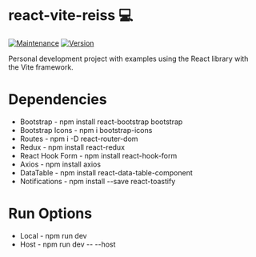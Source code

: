 # react-vite-reiss 💻

[![Maintenance](https://img.shields.io/badge/Maintained%3F-yes-green.svg)](https://GitHub.com/Naereen/StrapDown.js/graphs/commit-activity) [![Version](https://badge.fury.io/gh/tterb%2FHyde.svg)](https://badge.fury.io/gh/tterb%2FHyde)

Personal development project with examples using the React library with the Vite framework.

# Dependencies
+ Bootstrap       - npm install react-bootstrap bootstrap
+ Bootstrap Icons - npm i bootstrap-icons
+ Routes          - npm i -D react-router-dom
+ Redux           - npm install react-redux
+ React Hook Form -  npm install react-hook-form
+ Axios           - npm install axios
+ DataTable       - npm install react-data-table-component
+ Notifications   - npm install --save react-toastify

# Run Options
+ Local - npm run dev
+ Host  - npm run dev -- --host